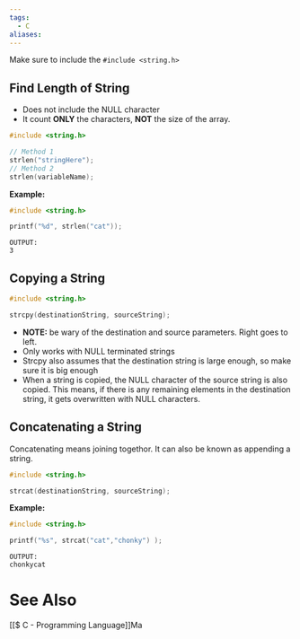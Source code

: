 ```yaml
---
tags:
  - C
aliases:
---
```

Make sure to include the `#include <string.h>`

## Find Length of String
- Does not include the NULL character
- It count **ONLY** the characters, **NOT** the size of the array.
```c showlinenumbers
#include <string.h>

// Method 1
strlen("stringHere");
// Method 2
strlen(variableName);

```

**Example:**
```c showlinenumbers
#include <string.h>

printf("%d", strlen("cat"));
```
```
OUTPUT:
3
```

## Copying a String
```c showlinenumbers
#include <string.h>

strcpy(destinationString, sourceString);
```
- **NOTE:** be wary of the destination and source parameters. Right goes to left.
- Only works with NULL terminated strings
- Strcpy also assumes that the destination string is large enough, so make sure it is big enough
- When a string is copied, the NULL character of the source string is also copied. This means, if there is any remaining elements in the destination string, it gets overwritten with NULL characters.

## Concatenating a String
Concatenating means joining togethor. It can also be known as appending a string.

```c showlinenumbers
#include <string.h>

strcat(destinationString, sourceString);
```

**Example:**
```c showlinenumnbers
#include <string.h>

printf("%s", strcat("cat","chonky") );
```
```
OUTPUT:
chonkycat
```



# See Also
[[$ C - Programming Language]]Ma